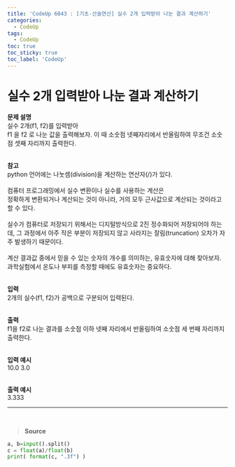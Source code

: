 ```yaml
---
title: 'CodeUp 6043 : [기초-산술연산] 실수 2개 입력받아 나눈 결과 계산하기'
categories:
  - CodeUp
tags:
  - CodeUp
toc: true
toc_sticky: true
toc_label: 'CodeUp'
---
```


# 실수 2개 입력받아 나눈 결과 계산하기

**문제 설명**  
실수 2개(f1, f2)를 입력받아  
f1 을 f2 로 나눈 값을 출력해보자. 이 때 소숫점 넷째자리에서 반올림하여 무조건 소숫점 셋째 자리까지 출력한다.  
<br>

**참고**  
python 언어에는 나눗셈(division)을 계산하는 연산자(/)가 있다.  
<br>
컴퓨터 프로그래밍에서 실수 변환이나 실수를 사용하는 계산은  
정확하게 변환되거나 계산되는 것이 아니라, 거의 모두 근사값으로 계산되는 것이라고 할 수 있다.  
<br>
실수가 컴퓨터로 저장되기 위해서는 디지털방식으로 2진 정수화되어 저장되어야 하는데,
그 과정에서 아주 작은 부분이 저장되지 않고 사라지는 잘림(truncation) 오차가 자주 발생하기 때문이다.  
<br>
계산 결과값 중에서 믿을 수 있는 숫자의 개수를 의미하는, 유효숫자에 대해 찾아보자.  
과학실험에서 온도나 부피를 측정할 때에도 유효숫자는 중요하다.  
<br>

**입력**  
2개의 실수(f1, f2)가 공백으로 구분되어 입력된다.  
<br>

**출력**  
f1을 f2로 나눈 결과를 소숫점 이하 넷째 자리에서 반올림하여 소숫점 세 번째 자리까지 출력한다.  
<br>

**입력 예시**  
10.0 3.0  
<br>

**출력 예시**  
3.333

---

<br>

> **Source**

```python
a, b=input().split()
c = float(a)/float(b)
print( format(c, ".3f") )
```
